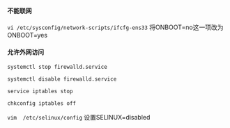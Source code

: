 #### 不能联网
`vi /etc/sysconfig/network-scripts/ifcfg-ens33`
将ONBOOT=no这一项改为ONBOOT=yes

#### 允许外网访问
`systemctl stop firewalld.service`

`systemctl disable firewalld.service`

`service iptables stop`

`chkconfig iptables off`

`vim  /etc/selinux/config`
设置SELINUX=disabled